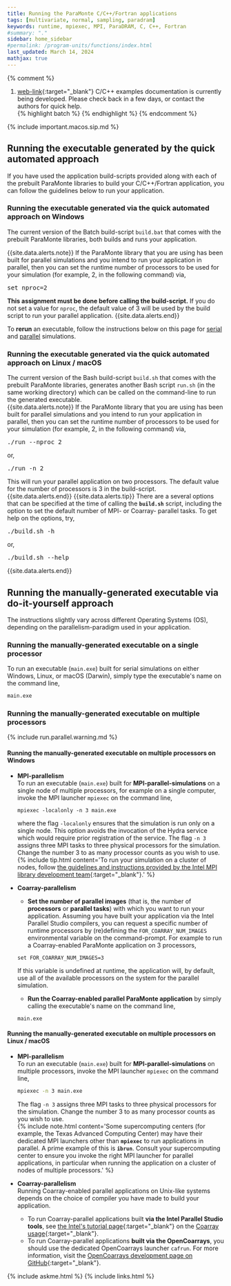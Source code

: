 ```yaml
---
title: Running the ParaMonte C/C++/Fortran applications
tags: [multivariate, normal, sampling, paradram]
keywords: runtime, mpiexec, MPI, ParaDRAM, C, C++, Fortran
#summary: "."
sidebar: home_sidebar
#permalink: /program-units/functions/index.html
last_updated: March 14, 2024
mathjax: true
---
```


{% comment %}
1. [web-link](){:target="_blank"}
C/C++ examples documentation is currently being developed. Please check back in a few days, or contact the authors for quick help.  
{% highlight batch %}
{% endhighlight %}
{% endcomment %}

<div id="toc"></div>  

{% include important.macos.sip.md %}  

## Running the executable generated by **the quick automated approach**  

If you have used the application build-scripts provided along with each of the prebuilt ParaMonte libraries to build your C/C++/Fortran application, you can follow the guidelines below to run your application.

### Running the executable generated via the quick automated approach on **Windows**  

The current version of the Batch build-script `build.bat` that comes with the prebuilt ParaMonte libraries, both builds and runs your application. 

{{site.data.alerts.note}}
If the ParaMonte library that you are using has been built for parallel simulations and you intend to run your application in parallel, then you can set the runtime number of processors to be used for your simulation (for example, 2, in the following command) via,  
<pre>
set nproc=2
</pre>
<b>This assignment must be done before calling the build-script.</b> If you do not set a value for <code>nproc</code>, the default value of 3 will be used by the build script to run your parallel application.
{{site.data.alerts.end}}

To **rerun** an executable, follow the instructions below on this page for [serial](#running-the-manually-generated-executable-on-a-single-processor) and [parallel](#running-the-manually-generated-executable-on-multiple-processors-on-windows) simulations. 

### Running the executable generated via the quick automated approach on **Linux / macOS**  

The current version of the Bash build-script `build.sh` that comes with the prebuilt ParaMonte libraries, generates another Bash script `run.sh` (in the same working directory) which can be called on the command-line to run the generated executable.  
{{site.data.alerts.note}}
If the ParaMonte library that you are using has been built for parallel simulations and you intend to run your application in parallel, then you can set the runtime number of processors to be used for your simulation (for example, 2, in the following command) via,
<pre>
./run --nproc 2
</pre>
or,  
<pre>
./run -n 2
</pre>
This will run your parallel application on two processors. The default value for the number of processors is 3 in the build-script.  
{{site.data.alerts.end}}
{{site.data.alerts.tip}}
There are a several options that can be specified at the time of calling the <b><code>build.sh</code></b> script, including the option to set the default number of MPI- or Coarray- parallel tasks. To get help on the options, try, 
<pre>
./build.sh -h
</pre>
or,  
<pre>
./build.sh --help
</pre>
{{site.data.alerts.end}}

## Running the manually-generated executable via **do-it-yourself approach**  

The instructions slightly vary across different Operating Systems (OS), depending on the parallelism-paradigm used in your application.  

### Running the manually-generated executable **on a single processor**  

To run an executable (`main.exe`) built for serial simulations on either Windows, Linux, or macOS (Darwin), simply type the executable's name on the command line,  
```bash
main.exe
```  

### Running the manually-generated executable **on multiple processors**  

{% include run.parallel.warning.md %}

#### Running the manually-generated executable on multiple processors on **Windows**  

-   **MPI-parallelism**  
    To run an executable (`main.exe`) built for **MPI-parallel-simulations** on a single node of multiple processors, for example on a single computer, invoke the MPI launcher `mpiexec` on the command line,  
    ```batch
    mpiexec -localonly -n 3 main.exe
    ```  
    where the flag `-localonly` ensures that the simulation is run only on a single node. This option avoids the invocation of the Hydra service which would require prior registration of the service. The flag `-n 3` assigns three MPI tasks to three physical processors for the simulation. Change the number 3 to as many processor counts as you wish to use.  
    {% include tip.html content='To run your simulation on a cluster of nodes, follow [the guidelines and instructions provided by the Intel MPI library development team](https://software.intel.com/en-us/mpi-developer-reference-windows-global-options){:target="_blank"}.' %}

-   **Coarray-parallelism**  
    -   **Set the number of parallel images** (that is, the number of **processors** or **parallel tasks**) with which you want to run your application. Assuming you have built your application via the Intel Parallel Studio compilers, you can request a specific number of runtime processors by (re)defining the `FOR_COARRAY_NUM_IMAGES` environmental variable on the command-prompt. For example to run a Coarray-enabled ParaMonte application on 3 processors,  
    ```batch
    set FOR_COARRAY_NUM_IMAGES=3
    ```  
    If this variable is undefined at runtime, the application will, by default, use all of the available processors on the system for the parallel simulation.  
    - **Run the Coarray-enabled parallel ParaMonte application** by simply calling the executable's name on the command line,  
    ```text
    main.exe
    ```  

#### Running the manually-generated executable on multiple processors on **Linux / macOS**  

-   **MPI-parallelism**  
    To run an executable (`main.exe`) built for **MPI-parallel-simulations** on multiple processors, invoke the MPI launcher `mpiexec` on the command line,  
    ```bash
    mpiexec -n 3 main.exe
    ```  
    The flag `-n 3` assigns three MPI tasks to three physical processors for the simulation. Change the number 3 to as many processor counts as you wish to use.  
    {% include note.html content='Some supercomputing centers (for example, the Texas Advanced Computing Center) may have their dedicated MPI launchers other than **`mpiexec`** to run applications in parallel. A prime example of this is **`ibrun`**. Consult your supercomputing center to ensure you invoke the right MPI launcher for parallel applications, in particular when running the application on a cluster of nodes of multiple processors.' %}

-   **Coarray-parallelism**  
    Running Coarray-enabled parallel applications on Unix-like systems depends on the choice of compiler you have made to build your application.  
    -   To run Coarray-parallel applications built **via the Intel Parallel Studio tools**, see [the Intel's tutorial page](https://software.intel.com/en-us/fortran-compiler-coarray-tutorial){:target="_blank"} on the [Coarray usage](https://software.intel.com/en-us/fortran-compiler-developer-guide-and-reference-using-coarrays){:target="_blank"}.  
    -   To run Coarray-parallel applications **built via the OpenCoarrays**, you should use the dedicated OpenCoarrays launcher `cafrun`. For more information, visit the [OpenCoarrays development page on GitHub](https://github.com/sourceryinstitute/OpenCoarrays/blob/master/GETTING_STARTED.md){:target="_blank"}.  

{% include askme.html %}
{% include links.html %}
